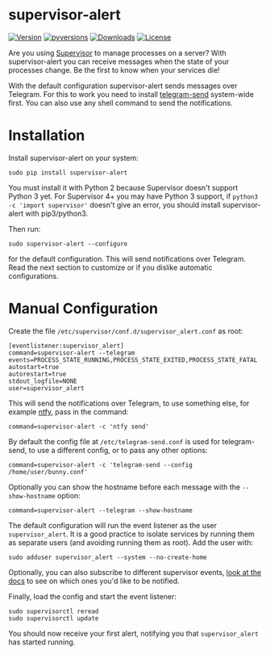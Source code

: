 # supervisor-alert

[![Version](https://img.shields.io/pypi/v/supervisor-alert.svg)](https://pypi.python.org/pypi/supervisor-alert)
[![pyversions](https://img.shields.io/pypi/pyversions/supervisor-alert.svg)](https://pypi.python.org/pypi/supervisor-alert)
[![Downloads](https://www.cpu.re/static/supervisor-alert/downloads.svg)](https://www.cpu.re/static/supervisor-alert/downloads-by-python-version.txt)
[![License](https://img.shields.io/pypi/l/supervisor-alert.svg)](https://github.com/rahiel/supervisor-alert/blob/master/LICENSE.txt)

Are you using [Supervisor](http://supervisord.org) to manage processes on a
server? With supervisor-alert you can receive messages when the state of your
processes change. Be the first to know when your services die!

With the default configuration supervisor-alert sends messages over Telegram.
For this to work you need to install [telegram-send][] system-wide first. You
can also use any shell command to send the notifications.

[telegram-send]: https://github.com/rahiel/telegram-send

# Installation

Install supervisor-alert on your system:
``` shell
sudo pip install supervisor-alert
```
You must install it with Python 2 because Supervisor doesn't support Python 3
yet. For Supervisor 4+ you may have Python 3 support, if `python3 -c 'import
supervisor'` doesn't give an error, you should install supervisor-alert with
pip3/python3.

Then run:
``` shell
sudo supervisor-alert --configure
```
for the default configuration. This will send notifications over Telegram. Read
the next section to customize or if you dislike automatic configurations.

# Manual Configuration

Create the file `/etc/supervisor/conf.d/supervisor_alert.conf` as root:
``` shell
[eventlistener:supervisor_alert]
command=supervisor-alert --telegram
events=PROCESS_STATE_RUNNING,PROCESS_STATE_EXITED,PROCESS_STATE_FATAL
autostart=true
autorestart=true
stdout_logfile=NONE
user=supervisor_alert
```

This will send the notifications over Telegram, to use something else, for
example [ntfy][], pass in the command:
``` shell
command=supervisor-alert -c 'ntfy send'
```

By default the config file at `/etc/telegram-send.conf` is used for
telegram-send, to use a different config, or to pass any other options:
``` shell
command=supervisor-alert -c 'telegram-send --config /home/user/bunny.conf'
```

Optionally you can show the hostname before each message with the
`--show-hostname` option:
``` shell
command=supervisor-alert --telegram --show-hostname
```

The default configuration will run the event listener as the user
`supervisor_alert`. It is a good practice to isolate services by running them as
separate users (and avoiding running them as root). Add the user with:
``` shell
sudo adduser supervisor_alert --system --no-create-home
```

Optionally, you can also subscribe to different supervisor events,
[look at the docs][events] to see on which ones you'd like to be notified.

Finally, load the config and start the event listener:

``` shell
sudo supervisorctl reread
sudo supervisorctl update
```

You should now receive your first alert, notifying you that `supervisor_alert`
has started running.

[ntfy]: https://github.com/dschep/ntfy
[events]: http://supervisord.org/events.html#event-types
